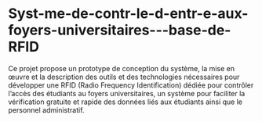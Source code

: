 # Syst-me-de-contr-le-d-entr-e-aux-foyers-universitaires---base-de-RFID
 Ce projet propose un prototype de conception du système, la mise en œuvre et la  description des outils et des technologies nécessaires pour développer une RFID (Radio Frequency Identification) dédiée pour contrôler l’accès des étudiants au  foyers universitaires, un système pour faciliter la vérification gratuite et rapide des  données liés aux étudiants ainsi que le personnel administratif.
